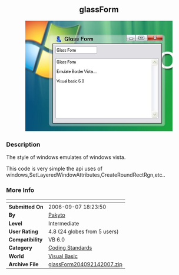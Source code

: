 ﻿<div align="center">

## glassForm

<img src="PIC200714136187205.JPG">
</div>

### Description

The style of windows emulates of windows vista.

This code is very simple the api uses of windows,SetLayeredWindowAttributes,CreateRoundRectRgn,etc..
 
### More Info
 


<span>             |<span>
---                |---
**Submitted On**   |2006-09-07 18:23:50
**By**             |[Pakyto](https://github.com/Planet-Source-Code/PSCIndex/blob/master/ByAuthor/pakyto.md)
**Level**          |Intermediate
**User Rating**    |4.8 (24 globes from 5 users)
**Compatibility**  |VB 6\.0
**Category**       |[Coding Standards](https://github.com/Planet-Source-Code/PSCIndex/blob/master/ByCategory/coding-standards__1-43.md)
**World**          |[Visual Basic](https://github.com/Planet-Source-Code/PSCIndex/blob/master/ByWorld/visual-basic.md)
**Archive File**   |[glassForm204092142007\.zip](https://github.com/Planet-Source-Code/pakyto-glassform__1-67560/archive/master.zip)








